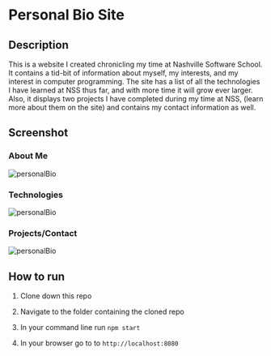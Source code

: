 # Personal Bio Site

## Description
This is a website I created chronicling my time at Nashville Software School. It contains a tid-bit of information about myself, my interests, and my interest in computer programming. The site has a list of all the technologies I have learned at NSS thus far, and with more time it will grow ever larger. Also, it displays two projects I have completed during my time at NSS, (learn more about them on the site) and contains my contact information as well.

## Screenshot

### About Me
![personalBio](https://i.imgur.com/CekXF8o.png)

### Technologies
![personalBio](https://i.imgur.com/STQp2Mw.png)

### Projects/Contact
![personalBio](https://i.imgur.com/hRwg4iT.png)

## How to run
1. Clone down this repo

1. Navigate to the folder containing the cloned repo

1. In your command line run `npm start`

1. In your browser go to to `http://localhost:8080`
